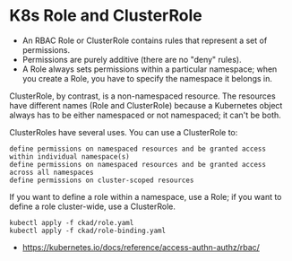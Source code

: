 # K8s Role and ClusterRole

- An RBAC Role or ClusterRole contains rules that represent a set of permissions. 
- Permissions are purely additive (there are no "deny" rules).
- A Role always sets permissions within a particular namespace; when you create a Role, you have to specify the namespace it belongs in.

ClusterRole, by contrast, is a non-namespaced resource. The resources have different names (Role and ClusterRole) because a Kubernetes object always has to be either namespaced or not namespaced; it can't be both.

ClusterRoles have several uses. You can use a ClusterRole to:

    define permissions on namespaced resources and be granted access within individual namespace(s)
    define permissions on namespaced resources and be granted access across all namespaces
    define permissions on cluster-scoped resources

If you want to define a role within a namespace, use a Role; if you want to define a role cluster-wide, use a ClusterRole.

```
kubectl apply -f ckad/role.yaml
kubectl apply -f ckad/role-binding.yaml
```

- https://kubernetes.io/docs/reference/access-authn-authz/rbac/